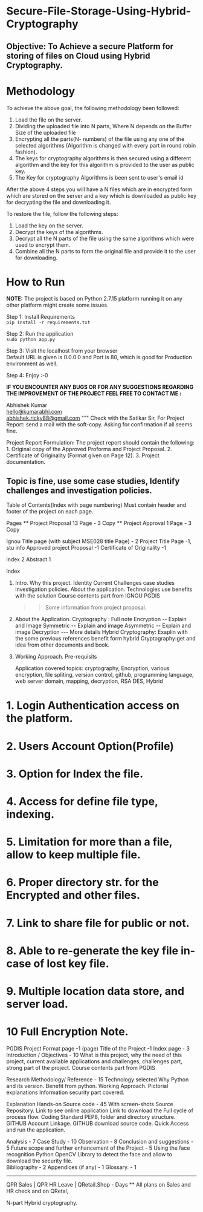 # Secure-File-Storage-Using-Hybrid-Cryptography 

## Objective: To Achieve a secure Platform for storing of files on Cloud using Hybrid Cryptography.</br>

# Methodology
To achieve the above goal, the following methodology been followed:</br>
1. Load the file on the server.</br>
2. Dividing the uploaded file into N parts, Where N depends on the Buffer Size of the uploaded file </br>
3. Encrypting all the parts(N- numbers) of the file using any one of the selected algorithms 
(Algorithm is changed with every part in round robin fashion).</br>
4. The keys for cryptography algorithms is then secured using a different algorithm and the key for this algorithm is 
provided to the user as public key.</br>
5. The Key for cryptography Algorithms is been sent to user's email id</br>

After the above 4 steps you will have a N files which are in encrypted form which are stored on the server and a key 
which is downloaded as public key for decrypting the file and downloading it.</br>

To restore the file, follow the following steps:</br>
1. Load the key on the server.</br>
2. Decrypt the keys of the algorithms.</br>
3. Decrypt all the N parts of the file using the same algorithms which were used to encrypt them.</br>
4. Combine all the N parts to form the original file and provide it to the user for downloading.</br>

# How to Run

**NOTE:** The project is based on Python 2.7.15 platform running it on any other platform might create some issues.</br>

Step 1: Install Requirements</br>
`pip install -r requirements.txt`</br>

Step 2: Run the application</br>
`sudo python app.py`</br>

Step 3: Visit the localhost from your browser</br>
Default URL is given is 0.0.0.0 and Port is 80, which is good for Production environment as well. 
 
Step 4: Enjoy :-0

**IF YOU ENCOUNTER ANY BUGS OR FOR ANY SUGGESTIONS REGARDING THE IMPROVEMENT OF THE PROJECT FEEL FREE TO CONTACT ME :**

Abhishek Kumar<br/>
hello@kumarabhi.com<br/>
abhishek.ricky88@gmail.com
"""
Check with the Satikar Sir, 
For Project Report: send a mail with the soft-copy. 
Asking for confirmation if all seems fine. 

Project Report Formulation:
The project report should contain the following:
	1. Original copy of the Approved Proforma and Project Proposal.
	2. Certificate of Originality (Format given on Page 12).
	3. Project documentation.
## Topic is fine, use some case studies, Identify challenges and investigation policies.


Table of Contents(Index with page numbering)
Must contain header and footer of the project on each page.

Pages
** Project Proposal 13 Page - 3 Copy 
** Project Approval 1 Page  - 3 Copy

Ignou Title page (with subject MSE028 title Page)  - 2
Project Title Page -1, stu info
Approved project Proposal -1
Certificate of Originality -1

index 2 
Abstract 1

Index
1. Intro.
    Why this project. 
    Identity Current Challenges 
    case studies
    investigation policies. 
    About the application. 
    Technologies use
    benefits with the solution
    Course contents part from IGNOU PGDIS
    >> Some information from project proposal.
   
2. About the Application. 
   Cryptography : Full note
   Encryption -- Explain and Image
   Symmetric -- Explain and image
   Asymmetric  -- Explain and image 
   Decryption --- More details 
   Hybrid Cryptography: Exaplin with the some previous references 
   benefit form hybrid Cryptography:get and idea from other documents and book. 

3.  Working Approach.
    Pre-requisits
    

    Application covered topics:
    cryptography, Encryption, various encryption, file spliting, version control, github, programming language,  
    web server domain, mapping, 
    decryption, RSA DES, 
    Hybrid 

# 	1. Login Authentication access on the platform.
# 	2. Users Account Option(Profile)
# 	3. Option for Index the file.
# 	4. Access for define file type, indexing.
# 	5. Limitation for more than a file, allow to keep multiple file.
# 	6. Proper directory str. for the Encrypted and other files.
# 	7. Link to share file for public or not.
# 	8. Able to re-generate the key file in-case of lost key file.
# 	9. Multiple location data store, and server load.
# 	10 Full Encryption Note.

PGDIS Project Format page -1 (page)
Title of the Project -1
Index page - 3
Introduction / Objectives - 10
	What is this project, why the need of this project, 
	current available applications and challenges, challenges part, strong part of the project.
	Course contents part from PGDIS

Research Methodology/ Reference - 15
	Technology selected
	Why Python and its version. 
	Benefit from python. 
	Working Approach. 
	Pictorial explanations
	Information security part covered.
	
Explanation Hands-on Source code - 45 With screen-shots
	Source Repository. 
	Link to see online application
	Link to download the
	Full cycle of process flow. 
	Coding Standard PEP8, folder and directory structure. 
	GITHUB Account Linkage. 
	GITHUB download source code. 
	Quick Access and run the application. 
	
Analysis - 7
Case Study - 10
Observation - 8
Conclusion and suggestions - 5
Future scope and further enhancement of the Project - 5
	Using the face recognition Python OpenCV Library to detect the face and allow to download the security file.    
Bibliography - 2
Appendices (if any) - 1
Glossary. - 1

****
QPR Sales | QPR HR Leave | QRetail.Shop - Days
** All plans on Sales and HR check and on QRetal, 


N-part Hybrid cryptography. 






